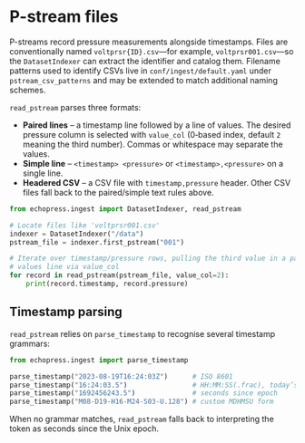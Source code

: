 # P-stream files

P-streams record pressure measurements alongside timestamps. Files are
conventionally named `voltprsr{ID}.csv`—for example, `voltprsr001.csv`—so the
`DatasetIndexer` can extract the identifier and catalog them. Filename
patterns used to identify CSVs live in
`conf/ingest/default.yaml` under `pstream_csv_patterns` and may be extended to
match additional naming schemes.

`read_pstream` parses three formats:

* **Paired lines** – a timestamp line followed by a line of values. The desired
  pressure column is selected with `value_col` (0‑based index, default `2`
  meaning the third number). Commas or whitespace may separate the values.
* **Simple line** – `<timestamp> <pressure>` or `<timestamp>,<pressure>` on a
  single line.
* **Headered CSV** – a CSV file with `timestamp,pressure` header. Other CSV
  files fall back to the paired/simple text rules above.

```python
from echopress.ingest import DatasetIndexer, read_pstream

# Locate files like 'voltprsr001.csv'
indexer = DatasetIndexer("/data")
pstream_file = indexer.first_pstream("001")

# Iterate over timestamp/pressure rows, pulling the third value in a paired
# values line via value_col
for record in read_pstream(pstream_file, value_col=2):
    print(record.timestamp, record.pressure)
```

## Timestamp parsing

`read_pstream` relies on `parse_timestamp` to recognise several timestamp
grammars:

```python
from echopress.ingest import parse_timestamp

parse_timestamp("2023-08-19T16:24:03Z")      # ISO 8601
parse_timestamp("16:24:03.5")                # HH:MM:SS(.frac), today’s date
parse_timestamp("1692456243.5")              # seconds since epoch
parse_timestamp("M08-D19-H16-M24-S03-U.128") # custom MDHMSU form
```

When no grammar matches, `read_pstream` falls back to interpreting the token as
seconds since the Unix epoch.
